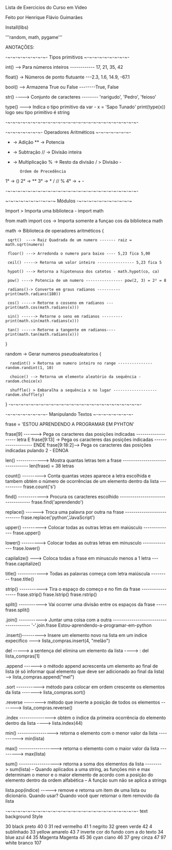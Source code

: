 Lista de Exercicios do Curso em Video

Feito por Henrique Flávio Guimarães

Install(libs)

'''random, math, pygame'''

ANOTAÇÕES:

-~-~-~-~-~-~-~-~- Tipos primitivos ~-~-~-~-~-~-~-~-~-

  int()  --> Para números inteiros ------------ 17, 21, 35, 42

  float() -> Números de ponto flutuante ---2.3, 1.6, 14.9, -67.1

  bool() --> Armazena True ou False --------True, False

  str() ----> Conjunto de caracteres -------- 'narigudo', 'Pedro', 'feioso'

  type() ---> Indica o tipo primitivo da var -  x = 'Sapo Tunado'   print(type(x)) logo seu tipo primitivo é string

-~-~-~-~-~-~-~-~-~-~-~-~-~-~-~-~-~-~-~-~-~-~-~-~-~-~-


-~-~-~-~-~-~-~- Operadores Aritméticos ~-~-~-~-~-~-~-

  + -> Adição              ** -> Potencia
  - -> Subtração           // -> Divisão inteira
  * -> Multiplicação        % -> Resto da divisão
  / > Divisão -


           Ordem de Precedência

  1° -> ()
  2° -> **
  3° -> *  /  //  %
  4° -> +  -

-~-~-~-~-~-~-~-~-~-~-~-~-~-~-~-~-~-~-~-~-~-~-~-~-~-~-


~-~-~-~-~-~-~--~-~-~ Módulos -~-~-~-~-~-~-~-~-~-~-~

  Import > Importa uma biblioteca - import math

  from math import cos -> Importa somente a funçao cos da biblioteca math

  math -> Biblioteca de operadores aritméticos {

     sqrt()  ---> Raiz Quadrada de um numero ------- raiz = math.sqrt(numero)

     floor() ---> Arredonda o numero para baixo ---- 5,23 fica 5,00

     ceil() -----> Retorna um valor inteiro ---------------- 5,23 fica 5

     hypot() ---> Retorna a hipotenusa dos catetos - math.hypot(co, ca)

     pow() ----> Potencia de um numero ---------------- pow(2, 3) = 2³ = 8

     radians()-> Converte em graus radianos ---------- print(math.radians(180))

     cos() -----> Retorne o cosseno em radianos --- print(math.cos(math.radians(x)))

     sin() ------> Retorne o seno em radianos --------- print(math.sin(math.radians(x)))

     tan() -----> Retorne a tangente em radianos---- print(math.tan(math.radians(x)))
  }

  random -> Gerar numeros pseudoaleatorios {

      randint() > Retorna um numero inteiro no range --------------- random.randint(1, 10)

      choice() --> Retorna um elemento aleatório da sequência - random.choice(x)

      shuffle() > Embaralha a sequência x no lugar ------------------- random.shuffle(y)
  }
-~-~-~-~-~-~-~-~-~-~-~-~-~-~-~-~-~-~-~-~-~-~-~-~-~-~-


-~-~-~-~-~-~-~-~- Manipulando Textos ~-~-~-~-~-~-~-~-
  
  frase = 'ESTOU APRENDENDO A PROGRAMAR EM PYHTON'

  frase[9] ------> Pega os caracteres das posições indicadas ------------------- letra E
  frase[9:13] -> Pega os caracteres das posições indicadas ------------------- ENDE
  frase[9:18:2]--> Pega os caracteres das posições indicadas pulando 2 - EDNOA

  len() -------------> Mostra quantas letras tem a frase -------------------------------- len(frase) = 38 letras

  count() ---------> Conta quantas vezes aparece a letra escolhida e tambem obtém o número de ocorrências de um elemento dentro da lista ----------- frase.count('s')

  find() ------------> Procura os caracteres escolhido ---------------------------------- frase.find('aprendendo')

  replace() ------> Troca uma palavra por outra na frase --------------------------- frase.replace('python','JavaScript')

  upper() ---------> Colocar todas as outras letras em maiúsculo -------------- frase.upper()

  lower() ---------> Colocar todas as outras letras em minusculo -------------- frase.lower()

  capilalize() ---> Coloca todas a frase em minusculo menos a 1 letra --- frase.capitalize()

  title() ------------> Todas as palavras começa com letra maiúscula --------- frase.title()

  strip() -----------> Tira o espaço do começo e no fim da frase ----------------- frase.strip()  frase.lstrip()  frase.rstrip()

  split() -----------> Vai ocorrer uma divisão entre os espaços da frase ----- frase.split()

  .join() -----------> Juntar uma coisa com a outra -------------------------------------- '-'.join.frase Estou-aprendendo-a-programar-em-python

  .insert()---------> Insere um elemento novo na lista em um indice expecifico ---> lista_compras.insert(4, "melão")

  del -----> a sentença del elimina um elemento da lista ----> : del lista_compras[1]

  .append ------> o método append acrescenta um elemento ao final de lista (é só informar qual elemento que deve ser adicionado ao final da lista) --> lista_compras.append("mel")

  .sort -----------> método para colocar em ordem crescente os elementos da lista -------> lista_compras.sort()

  .reverse --------> método que inverte a posição de todos os elementos -------> lista_compras.reverse()

  .index ---------------> obtém o índice da primeira ocorrência do elemento dentro da lista ----> lista.index(44)

  min() -----------------> retorna o elemento com o menor valor da lista ----------> min(lista)

  max() ------------------> retorna o elemento com o maior valor da lista ---------> max(lista)

  sum() ------------------> retorna a soma dos elementos da lista --------> sum(lista)
      – Quando aplicados a uma string, as funções min e max determinam o menor e
        o maior elemento de acordo com a posição do elemento dentro da ordem alfabética
      – A função sum não se aplica a strings

lista.pop(índice) -----> remove e retorna um item de uma lista ou dicionário. Quando usar? Quando você quer retornar o item removido da lista
  
-~-~-~-~-~-~-~-~-~-~-~-~-~-~-~-~-~-~-~-~-~-~-~-~-~-~-
text                    background		Style		
 
30      black       preto  40			0
31      red         vermelho 41			1	negrito
32      green       verde 42			4	sublinhado
33      yellow      amarelo 43			7	inverte cor do fundo com a do texto
34      blue        azul 44
35      Magenta     Magenta 45
36      cyan        ciano 46
37      grey        cinza 47
97      white       branco 107
